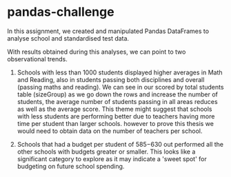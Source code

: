# pandas-challenge
In this assignment, we created and manipulated Pandas DataFrames to analyse school and standardised test data.


With results obtained during this analyses, we can point to two observational trends. 

1. Schools with less than 1000 students displayed higher averages in Math and Reading, also in students passing both disciplines and overall (passing maths and reading). 
We can see in our scored by total students table (sizeGroup) as we go down the rows and increase the number of students, the average number of students passing in all areas reduces as well as the average score. This theme might suggest that schools with less students are performing better due to teachers having more time per student than larger schools. however to prove this thesis we would need to obtain data on the number of teachers per school. 

2. Schools that had a budget per student of $585-$630 out performed all the other schools with budgets greater or smaller. This looks like a significant category to explore as it may indicate a 'sweet spot' for budgeting on future school spending. 

